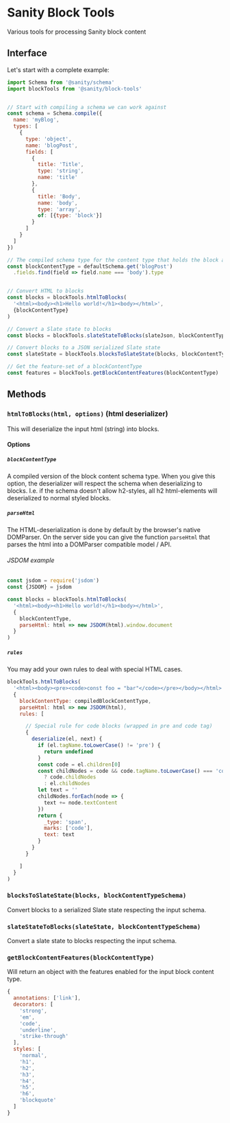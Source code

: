 # Sanity Block Tools

Various tools for processing Sanity block content

## Interface

Let's start with a complete example:

```js
import Schema from '@sanity/schema'
import blockTools from '@sanity/block-tools'


// Start with compiling a schema we can work against
const schema = Schema.compile({
  name: 'myBlog',
  types: [
    {
      type: 'object',
      name: 'blogPost',
      fields: [
        {
          title: 'Title',
          type: 'string',
          name: 'title'
        },
        {
          title: 'Body',
          name: 'body',
          type: 'array',
          of: [{type: 'block'}]
        }
      ]
    }
  ]
})

// The compiled schema type for the content type that holds the block array
const blockContentType = defaultSchema.get('blogPost')
  .fields.find(field => field.name === 'body').type


// Convert HTML to blocks
const blocks = blockTools.htmlToBlocks(
  '<html><body><h1>Hello world!</h1><body></html>',
  {blockContentType}
)

// Convert a Slate state to blocks
const blocks = blockTools.slateStateToBlocks(slateJson, blockContentType)

// Convert blocks to a JSON serialized Slate state
const slateState = blockTools.blocksToSlateState(blocks, blockContentType)

// Get the feature-set of a blockContentType
const features = blockTools.getBlockContentFeatures(blockContentType)

```

## Methods

### ``htmlToBlocks(html, options)`` (html deserializer)

This will deserialize the input html (string) into blocks.

#### Options

##### ``blockContentType``

A compiled version of the block content schema type.
When you give this option, the deserializer will respect the schema when deserializing to blocks.
I.e. if the schema doesn't allow h2-styles, all h2 html-elements will deserialized to normal styled blocks.

##### ``parseHtml``
The HTML-deserialization is done by default by the browser's native DOMParser.
On the server side you can give the function ``parseHtml``
that parses the html into a DOMParser compatible model / API.


###### JSDOM example

```js
const jsdom = require('jsdom')
const {JSDOM} = jsdom

const blocks = blockTools.htmlToBlocks(
  '<html><body><h1>Hello world!</h1><body></html>',
  {
    blockContentType,
    parseHtml: html => new JSDOM(html).window.document
  }
)


```

##### ``rules``

You may add your own rules to deal with special HTML cases.

```js
blockTools.htmlToBlocks(
  '<html><body><pre><code>const foo = "bar"</code></pre></body></html>',
  {
    blockContentType: compiledBlockContentType,
    parseHtml: html => new JSDOM(html),
    rules: [

      // Special rule for code blocks (wrapped in pre and code tag)
      {
        deserialize(el, next) {
          if (el.tagName.toLowerCase() != 'pre') {
            return undefined
          }
          const code = el.children[0]
          const childNodes = code && code.tagName.toLowerCase() === 'code'
            ? code.childNodes
            : el.childNodes
          let text = ''
          childNodes.forEach(node => {
            text += node.textContent
          })
          return {
            _type: 'span',
            marks: ['code'],
            text: text
          }
        }
      }

    ]
  }
)

```

### ``blocksToSlateState(blocks, blockContentTypeSchema)``

Convert blocks to a serialized Slate state respecting the input schema.


### ``slateStateToBlocks(slateState, blockContentTypeSchema)``

Convert a slate state to blocks respecting the input schema.


### ``getBlockContentFeatures(blockContentType)``

Will return an object with the features enabled for the input block content type.

```js
{
  annotations: ['link'],
  decorators: [
    'strong',
    'em',
    'code',
    'underline',
    'strike-through'
  ],
  styles: [
    'normal',
    'h1',
    'h2',
    'h3',
    'h4',
    'h5',
    'h6',
    'blockquote'
  ]
}
```

